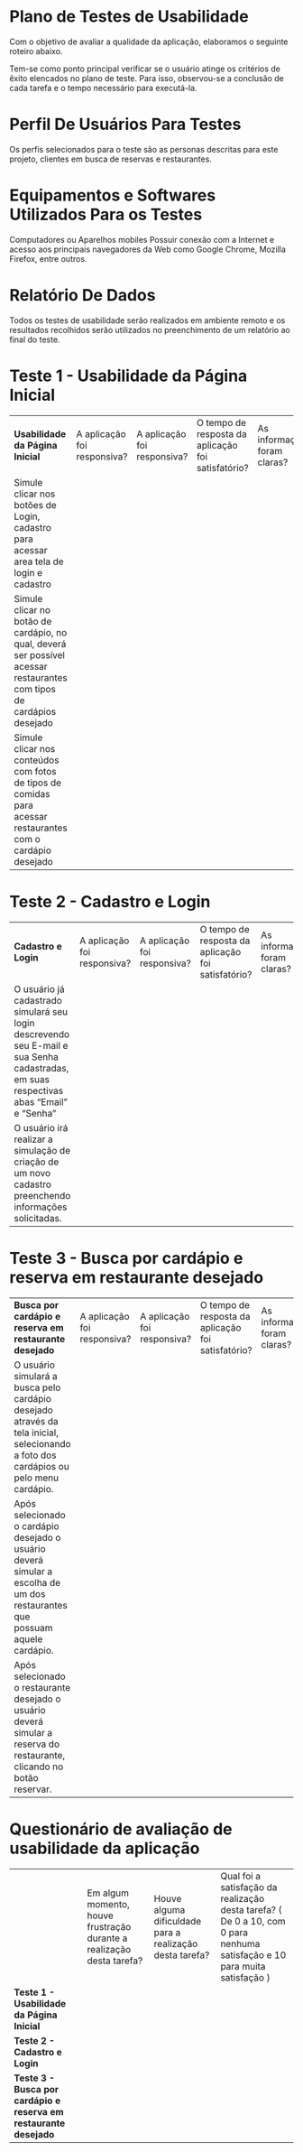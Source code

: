 # Plano de Testes de Usabilidade

Com o objetivo de avaliar a qualidade da aplicação, elaboramos o seguinte roteiro abaixo.

Tem-se como ponto principal verificar se o usuário atinge os critérios de êxito elencados no plano de teste. Para isso, observou-se a conclusão de cada tarefa e o tempo necessário para executá-la.

# Perfil De Usuários Para Testes

Os perfis selecionados para o teste são as personas descritas para este projeto, clientes em busca de reservas e restaurantes.

# Equipamentos e Softwares Utilizados Para os Testes

Computadores ou Aparelhos mobiles
Possuir conexão com a Internet e acesso aos principais navegadores da Web como Google Chrome, Mozilla Firefox, entre outros.

# Relatório De Dados

Todos os testes de usabilidade serão realizados em ambiente remoto e os resultados recolhidos serão utilizados no preenchimento de um relatório ao final do teste.

# Teste 1 - Usabilidade da Página Inicial
||||||
|--|--|--|--|--|
|**Usabilidade da Página Inicial**|A aplicação foi responsiva?|A aplicação foi responsiva?|O tempo de resposta da aplicação foi satisfatório?|As informações foram claras?|
|Simule clicar nos botões de Login, cadastro para acessar area tela de login e cadastro|||||
|Simule clicar no botão de cardápio, no qual, deverá ser possível acessar restaurantes com tipos de cardápios desejado|||||
|Simule clicar nos conteúdos com fotos de tipos de comidas para acessar restaurantes com o cardápio desejado|||||

# Teste 2 - Cadastro e Login
||||||
|--|--|--|--|--|
|**Cadastro e Login**|A aplicação foi responsiva?|A aplicação foi responsiva?|O tempo de resposta da aplicação foi satisfatório?|As informações foram claras?|
|O usuário já cadastrado simulará seu login descrevendo seu E-mail e sua Senha cadastradas, em suas respectivas abas “Email” e “Senha”|||||
|O usuário irá realizar a simulação de criação de um novo cadastro preenchendo informações solicitadas.|||||

# Teste 3 - Busca por cardápio e reserva em restaurante desejado
||||||
|--|--|--|--|--|
|**Busca por cardápio e reserva em restaurante desejado**|A aplicação foi responsiva?|A aplicação foi responsiva?|O tempo de resposta da aplicação foi satisfatório?|As informações foram claras?|
|O usuário simulará a busca pelo cardápio desejado através da tela inicial, selecionando a foto dos cardápios ou pelo menu cardápio.|||||
|Após selecionado o cardápio desejado o usuário deverá simular a escolha de um dos restaurantes que possuam aquele cardápio.|||||
|Após selecionado o restaurante desejado o usuário deverá simular a reserva do restaurante, clicando no botão reservar.|||||

# Questionário de avaliação de usabilidade da aplicação
|||||
|--|--|--|--|
||Em algum momento, houve frustração durante a realização desta tarefa?| Houve alguma dificuldade para a realização desta tarefa?|Qual foi a satisfação da realização desta tarefa? ( De 0 a 10, com 0 para nenhuma satisfação e 10 para muita satisfação )|
|**Teste 1 - Usabilidade da Página Inicial**||||
|**Teste 2 - Cadastro e Login**||||
|**Teste 3 - Busca por cardápio e reserva em restaurante desejado**||||







